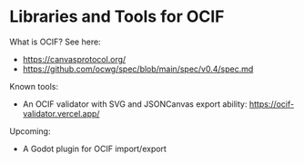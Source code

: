# Libraries and Tools for OCIF
What is OCIF? See here: 
- https://canvasprotocol.org/
- https://github.com/ocwg/spec/blob/main/spec/v0.4/spec.md


Known tools:

- An OCIF validator with SVG and JSONCanvas export ability:  [https://ocif-validator.vercel.app/ ](https://validator.canvasprotocol.org/)

Upcoming: 
 
- A Godot plugin for OCIF import/export

